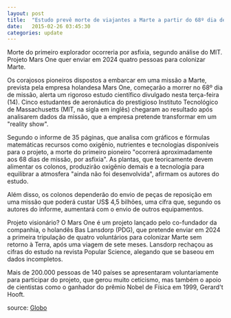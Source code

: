 ```yaml
---
layout: post
title:  "Estudo prevê morte de viajantes a Marte a partir do 68º dia de missão"
date:   2015-02-26 03:45:30
categories: update
---
```

Morte do primeiro explorador ocorreria por asfixia, segundo análise do MIT.
Projeto Mars One quer enviar em 2024 quatro pessoas para colonizar Marte.

Os corajosos pioneiros dispostos a embarcar em uma missão a Marte, prevista pela empresa holandesa Mars One, começarão a morrer no 68º dia de missão, alerta um rigoroso estudo científico divulgado nesta terça-feira (14). Cinco estudantes de aeronáutica do prestigioso Instituto Tecnológico de Massachusetts (MIT, na sigla em inglês) chegaram ao resultado após analisarem dados da missão, que a empresa pretende transformar em um "reality show".

Segundo o informe de 35 páginas, que analisa com gráficos e fórmulas matemáticas recursos como oxigênio, nutrientes e tecnologias disponíveis para o projeto, a morte do primeiro pioneiro "ocorrerá aproximadamente aos 68 dias de missão, por asfixia". As plantas, que teoricamente devem alimentar os colonos, produzirão oxigênio demais e a tecnologia para equilibrar a atmosfera "ainda não foi desenvolvida", afirmam os autores do estudo.

Além disso, os colonos dependerão do envio de peças de reposição em uma missão que poderá custar US$ 4,5 bilhões, uma cifra que, segundo os autores do informe, aumentará com o envio de outros equipamentos.

Projeto visionário?
O Mars One é um projeto lançado pelo co-fundador da companhia, o holandês Bas Lansdorp (PDG), que pretende enviar em 2024 a primeira tripulação de quatro voluntários para colonizar Marte sem retorno à Terra, após uma viagem de sete meses. Lansdorp rechaçou as cifras do estudo na revista Popular Science, alegando que se baseou em dados incompletos.

Mais de 200.000 pessoas de 140 países se apresentaram voluntariamente para participar do projeto, que gerou muito ceticismo, mas também o apoio de cientistas como o ganhador do prêmio Nobel de Física em 1999, Gerard't Hooft.

source: [Globo](http://glo.bo/1Ci7AGu)
